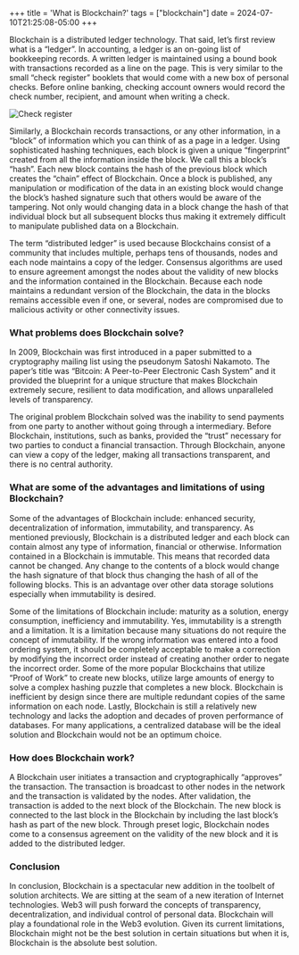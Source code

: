 +++
title = 'What is Blockchain?'
tags = ["blockchain"]
date = 2024-07-10T21:25:08-05:00
+++

Blockchain is a distributed ledger technology.  That said, let’s first
review what is a “ledger”.  In accounting, a ledger is an on-going
list of bookkeeping records.  A written ledger is maintained using a
bound book with transactions recorded as a line on the page.  This is
very similar to the small “check register” booklets that would come
with a new box of personal checks.  Before online banking, checking
account owners would record the check number, recipient, and amount
when writing a check.

![Check register](../../check-register.jpg)

Similarly, a Blockchain records transactions, or any other information,
in a “block” of information which you can think of as a page in a ledger.
Using sophisticated hashing techniques, each block is given a unique
“fingerprint” created from all the information
inside the block.  We call this a block’s “hash”.  Each new block contains
the hash of the previous block which creates the “chain” effect of Blockchain.
Once a block is published, any manipulation or modification of the data
in an existing block would change the block’s hashed signature such that
others would be aware of the tampering.  Not only would changing data
in a block change the hash of that individual block but all subsequent
blocks thus making it extremely difficult to manipulate published data
on a Blockchain.
            
The term “distributed ledger” is used because Blockchains consist of a
community that includes multiple, perhaps tens of thousands, nodes and
each node maintains a copy of the ledger.  Consensus algorithms are
used to ensure agreement amongst the nodes about the validity of new
blocks and the information contained in the Blockchain.  Because each
node maintains a redundant version of the Blockchain, the data in the
blocks remains accessible even if one, or several, nodes are compromised
due to malicious activity or other connectivity issues.
            
### What problems does Blockchain solve?

In 2009, Blockchain was first introduced in a paper submitted to
a cryptography mailing list using the pseudonym Satoshi Nakamoto.
The paper’s title was “Bitcoin: A Peer-to-Peer Electronic Cash System”
and it provided the blueprint for a unique structure that makes
Blockchain extremely secure, resilient to data modification, and
allows unparalleled levels of transparency.
             
The original problem Blockchain solved was the inability to send
payments from one party to another without going through a
intermediary.  Before Blockchain, institutions, such as banks,
provided the “trust” necessary for two parties to conduct a financial
transaction.  Through Blockchain, anyone can view a copy of the
ledger, making all transactions transparent, and there is no central
authority.
            


            
### What are some of the advantages and limitations of using Blockchain?

Some of the advantages of Blockchain include: enhanced security,
decentralization of information, immutability, and transparency.
As mentioned previously, Blockchain is a distributed ledger and
each block can contain almost any type of information, financial
or otherwise.  Information contained in a Blockchain is immutable.
This means that recorded data cannot be changed.  Any change to
the contents of a block would change the hash signature of that
block thus changing the hash of all of the following blocks.
This is an advantage over other data storage solutions especially
when immutability is desired.
                
Some of the limitations of Blockchain include: maturity as a solution,
energy consumption, inefficiency and immutability.
Yes, immutability is a strength and a limitation.  It is a limitation because
many situations do not require the concept of immutability.
If the wrong information was entered into a food ordering system,
it should be completely acceptable to make a correction by
modifying the incorrect order instead of creating another order to
negate the incorrect order.  Some of the more popular Blockchains
that utilize “Proof of Work” to create new blocks, utilize large
amounts of energy to solve a complex hashing puzzle that completes a
new block.  Blockchain is inefficient by design since there are
multiple redundant copies of the same information on each node.
Lastly, Blockchain is still a relatively new technology and
lacks the adoption and decades of proven performance of databases.
For many applications, a centralized database will be the ideal
solution and Blockchain would not be an optimum choice.
                
### How does Blockchain work?

A Blockchain user initiates a transaction and cryptographically
“approves” the transaction.  The transaction is broadcast to other
nodes in the network and the transaction is validated by the
nodes.  After validation, the transaction is added to the next
block of the Blockchain.  The new block is connected to the
last block in the Blockchain by including the last block’s
hash as part of the new block.  Through preset logic, Blockchain
nodes come to a consensus agreement on the validity of the
new block and it is added to the distributed ledger.
                  
### Conclusion
                
In conclusion, Blockchain is a spectacular new addition in the toolbelt of
solution architects.  We are sitting at the seam of a new iteration
of Internet technologies.  Web3 will push forward the concepts of transparency,
decentralization, and individual control of personal data.  Blockchain will play
a foundational role in the Web3 evolution.  Given its current limitations,
Blockchain might not be the
best solution in certain situations but when it is, Blockchain is
the absolute best solution.
                
